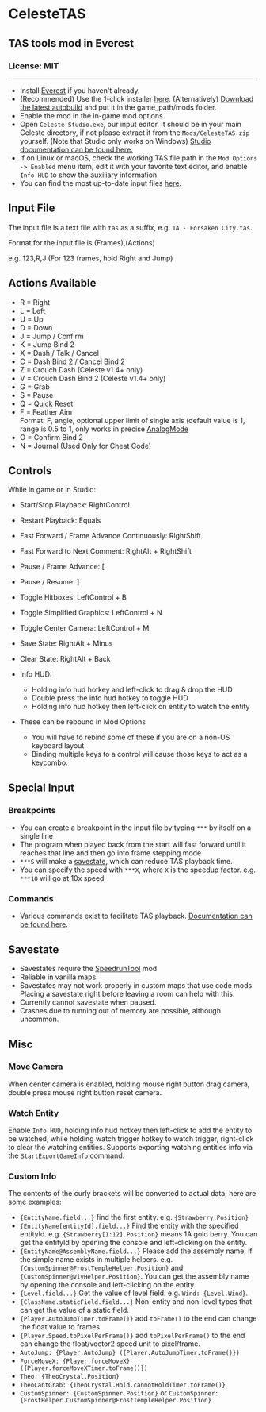 # CelesteTAS

## TAS tools mod in Everest

### License: MIT

----

- Install [Everest](https://everestapi.github.io/) if you haven't already.
- (Recommended) Use the 1-click installer [here](https://gamebanana.com/tools/6715). (Alternatively) [Download the latest autobuild](https://0x0ade.ga/twoclick/?nightly.link/EverestAPI/CelesteTAS-EverestInterop/workflows/NetFramework.Legacy.CI/master/CelesteTAS.zip)
  and put it in the game_path/mods folder.
- Enable the mod in the in-game mod options.
- Open `Celeste Studio.exe`, our input editor. It should be in your main Celeste directory, if not please extract it from the `Mods/CelesteTAS.zip` yourself. (Note that Studio only works on Windows) [Studio documentation can be found here.](https://github.com/EverestAPI/CelesteTAS-EverestInterop/blob/master/Docs/Studio.md)
- If on Linux or macOS, check the working TAS file path in the `Mod Options -> Enabled` menu item, edit it with your favorite text editor, and enable `Info HUD` to show the auxiliary information
- You can find the most up-to-date input files [here](https://github.com/EuniverseCat/CelesteTAS).

## Input File

The input file is a text file with `tas` as a suffix, e.g. `1A - Forsaken City.tas`.

Format for the input file is (Frames),(Actions)

e.g. 123,R,J (For 123 frames, hold Right and Jump)

## Actions Available

- R = Right
- L = Left
- U = Up
- D = Down
- J = Jump / Confirm
- K = Jump Bind 2
- X = Dash / Talk / Cancel
- C = Dash Bind 2 / Cancel Bind 2
- Z = Crouch Dash (Celeste v1.4+ only)
- V = Crouch Dash Bind 2 (Celeste v1.4+ only)
- G = Grab
- S = Pause
- Q = Quick Reset
- F = Feather Aim
<br>Format: F, angle, optional upper limit of single axis (default value is 1, range is 0.5 to 1, only works in precise [AnalogMode](Docs/Commands.md#analoguemode)
- O = Confirm Bind 2
- N = Journal (Used Only for Cheat Code)

## Controls

While in game or in Studio:

- Start/Stop Playback: RightControl
- Restart Playback: Equals
- Fast Forward / Frame Advance Continuously: RightShift
- Fast Forward to Next Comment: RightAlt + RightShift
- Pause / Frame Advance: [
- Pause / Resume: ]
- Toggle Hitboxes: LeftControl + B
- Toggle Simplified Graphics: LeftControl + N
- Toggle Center Camera: LeftControl + M
- Save State: RightAlt + Minus
- Clear State: RightAlt + Back
- Info HUD:
    - Holding info hud hotkey and left-click to drag & drop the HUD
    - Double press the info hud hotkey to toggle HUD
    - Holding info hud hotkey then left-click on entity to watch the entity

- These can be rebound in Mod Options
    - You will have to rebind some of these if you are on a non-US keyboard layout.
    - Binding multiple keys to a control will cause those keys to act as a keycombo.

## Special Input

### Breakpoints

- You can create a breakpoint in the input file by typing `***` by itself on a single line
- The program when played back from the start will fast forward until it reaches that line and then go into frame stepping mode
- `***S` will make a [savestate](#savestate), which can reduce TAS playback time. 
- You can specify the speed with `***X`, where `X` is the speedup factor. e.g. `***10` will go at 10x speed

### Commands

- Various commands exist to facilitate TAS
  playback. [Documentation can be found here](https://github.com/EverestAPI/CelesteTAS-EverestInterop/blob/master/Docs/Commands.md).

## Savestate

- Savestates require the [SpeedrunTool](https://gamebanana.com/tools/6597) mod.
- Reliable in vanilla maps.
- Savestates may not work properly in custom maps that use code mods. Placing a savestate right before leaving a room can help with this.
- Currently cannot savestate when paused.
- Crashes due to running out of memory are possible, although uncommon.

## Misc

### Move Camera

When center camera is enabled, holding mouse right button drag camera, double press mouse right button reset camera.

### Watch Entity

Enable `Info HUD`, holding info hud hotkey then left-click to add the entity to be watched, while holding watch trigger hotkey to watch trigger, right-click to clear the watching entities. Supports exporting watching entities info via
the `StartExportGameInfo` command.

### Custom Info

The contents of the curly brackets will be converted to actual data, here are some examples:

- `{EntityName.field...}` find the first entity. e.g. `{Strawberry.Position}`
- `{EntityName[entityId].field...}` Find the entity with the specified entityId. e.g. `{Strawberry[1:12].Position}` means 1A gold berry. You can get the entityId by opening the console and left-clicking on the entity.
- `{EntityName@AssemblyName.field...}` Please add the assembly name, if the simple name exists in multiple helpers. e.g. `{CustomSpinner@FrostTempleHelper.Position}` and `{CustomSpinner@VivHelper.Position}`. You can get the assembly name by opening the console and left-clicking on the entity.
- `{Level.field...}` Get the value of level field. e.g. `Wind: {Level.Wind}`.
- `{ClassName.staticField.field...}` Non-entity and non-level types that can get the value of a static field.
- `{Player.AutoJumpTimer.toFrame()}` add `toFrame()` to the end can change the float value to frames.
- `{Player.Speed.toPixelPerFrame()}` add `toPixelPerFrame()` to the end can change the float/vector2 speed unit to pixel/frame.
- `AutoJump: {Player.AutoJump} ({Player.AutoJumpTimer.toFrame()})`
- `ForceMoveX: {Player.forceMoveX} ({Player.forceMoveXTimer.toFrame()})`
- `Theo: {TheoCrystal.Position}`
- `TheoCantGrab: {TheoCrystal.Hold.cannotHoldTimer.toFrame()}`
- `CustomSpinner: {CustomSpinner.Position}` or `CustomSpinner: {FrostHelper.CustomSpinner@FrostTempleHelper.Position}`